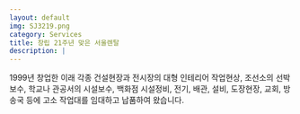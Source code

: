 ```yaml
---
layout: default
img: SJ3219.png
category: Services
title: 창립 21주년 맞은 서울렌탈
description: |
---
```

  1999년 창업한 이래 각종 건설현장과 전시장의 대형 인테리어 작업현상, 조선소의 선박보수, 학교나 관공서의 시설보수, 백화점 시설정비, 전기, 배관, 설비, 도장현장, 교회, 방송국 등에 고소 작업대를 임대하고 납품하여 왔습니다.
